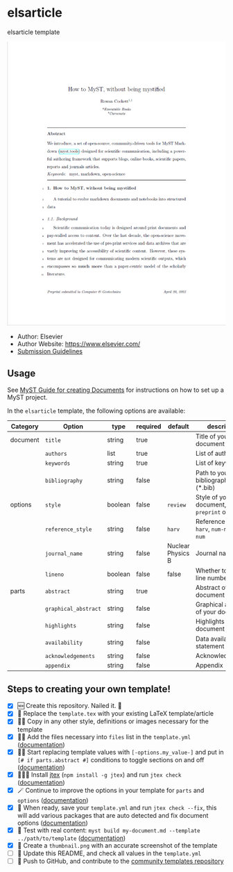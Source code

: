 # elsarticle

elsarticle template

![](thumbnail.png)

- Author: Elsevier
- Author Website: https://www.elsevier.com/
- [Submission Guidelines](https://www.elsevier.com/authors/policies-and-guidelines/latex-instructions)

## Usage

See [MyST Guide for creating Documents](https://myst-tools.org/docs/mystjs/quickstart-myst-documents) for instructions 
on how to set up a MyST project.

In the `elsarticle` template, the following options are available:

| Category | Option               | type    | required | default           | description                                    |
|----------|----------------------|---------|----------|-------------------|------------------------------------------------|
| document | `title`              | string  | true     |                   | Title of your document                         |
|          | `authors`            | list    | true     |                   | List of authors                                |
|          | `keywords`           | string  | true     |                   | List of keywords                               |
|          | `bibliography`       | string  | false    |                   | Path to your bibliography file (*.bib)         |
| options  | `style`              | boolean | false    | `review`          | Style of your document, `preprint` or `review` |
|          | `reference_style`    | string  | false    | `harv`            | Reference style, `harv`, `num-names`, or `num` | 
|          | `journal_name`       | string  | false    | Nuclear Physics B | Journal name                                   |
|          | `lineno`             | boolean | false    | false             | Whether to show line numbers                   |
| parts    | `abstract`           | string  | true     |                   | Abstract of your document                      |
|          | `graphical_abstract` | string  | false    |                   | Graphical abstract of your document            |
|          | `highlights`         | string  | false    |                   | Highlights of your document                    |
|          | `availability`       | string  | false    |                   | Data availability statement                    |
|          | `acknowledgements`   | string  | false    |                   | Acknowledgements                               |
|          | `appendix`           | string  | false    |                   | Appendix                                       |

## Steps to creating your own template!

- [x] 🆕 Create this repository. Nailed it. 🚀
- [x] 📑 Replace the `template.tex` with your existing LaTeX template/article
- [x] 👯‍♀️ Copy in any other style, definitions or images necessary for the template
- [x] 👩‍🔬 Add the files necessary into `files` list in the `template.yml` ([documentation](https://myst-tools.org/docs/mystjs/jtex/template-yml))
- [x] 🧙‍♀️ Start replacing template values with `[-options.my_value-]` and put in `[# if parts.abstract #]` conditions to toggle sections on and off ([documentation](https://myst-tools.org/docs/mystjs/jtex/template-rules))
- [x] 👩🏿‍💻 Install [jtex](https://myst-tools.org/docs/mystjs/jtex) (`npm install -g jtex`) and run `jtex check` ([documentation](https://myst-tools.org/docs/mystjs/jtex/command-line))
- [x] 🪄 Continue to improve the options in your template for `parts` and `options` ([documentation](https://myst-tools.org/docs/mystjs/jtex/document))
- [x] 💾 When ready, save your `template.yml` and run `jtex check --fix`, this will add various packages that are auto detected and fix document options ([documentation](https://myst-tools.org/docs/mystjs/jtex/command-line))
- [x] 🧪 Test with real content: `myst build my-document.md --template ../path/to/template` ([documentation](https://myst-tools.org/docs/mystjs/guide/creating-pdf-documents))
- [x] 📸 Create a `thumbnail.png` with an accurate screenshot of the template
- [ ] 🧭 Update this README, and check all values in the `template.yml`
- [ ] 🚀 Push to GitHub, and contribute to the [community templates repository](https://github.com/myst-templates/templates)
